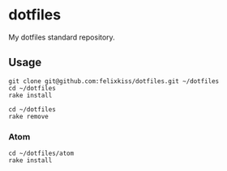 # dotfiles

My dotfiles standard repository.

## Usage

```
git clone git@github.com:felixkiss/dotfiles.git ~/dotfiles
cd ~/dotfiles
rake install
```

```
cd ~/dotfiles
rake remove
```

### Atom

```
cd ~/dotfiles/atom
rake install
```
